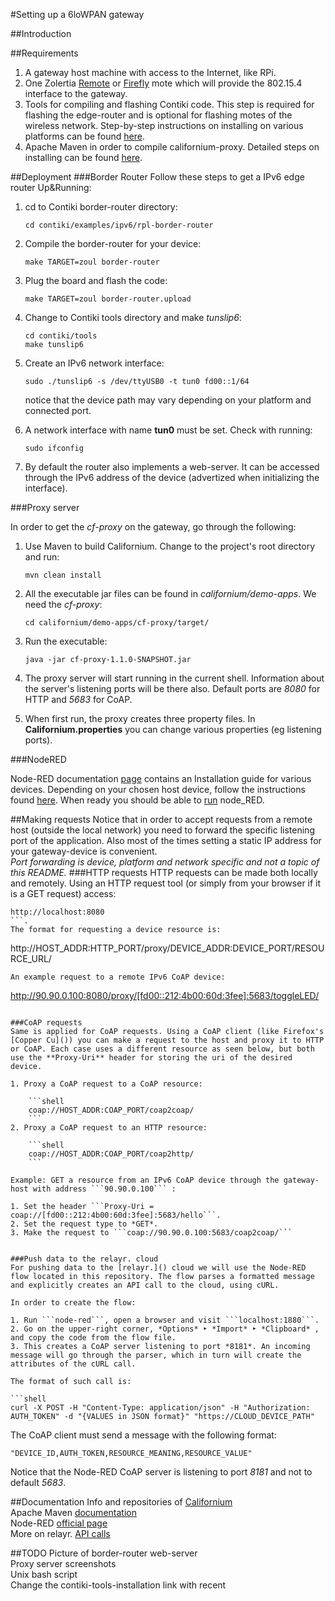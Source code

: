 #Setting up a 6loWPAN gateway

##Introduction

##Requirements

1. A gateway host machine with access to the Internet, like RPi.
2. One Zolertia [Remote](https://github.com/Zolertia/Resources/wiki/RE-Mote) or [Firefly](https://github.com/Zolertia/Resources/wiki/Firefly) mote which will provide the 802.15.4 interface to the gateway.
3. Tools for compiling and flashing Contiki code. This  step is required for flashing the edge-router and is optional for flashing motes of the wireless network. Step-by-step instructions on installing on various platforms can be found [here](https://github.com/Zolertia/Resources/wiki/Toolchain-and-tools).
4. Apache Maven in order to compile californium-proxy. Detailed steps on installing can be found [here](https://maven.apache.org/install.html).

##Deployment
###Border Router
Follow these steps to get a IPv6 edge router Up&Running:

1. cd to Contiki border-router directory:

	```shell
	cd contiki/examples/ipv6/rpl-border-router
	``` 
2. Compile the border-router for your device:

	```shell
	make TARGET=zoul border-router
	```
3. Plug the board and flash the code:

	```shell
	make TARGET=zoul border-router.upload
	```
4. Change to Contiki tools directory and make *tunslip6*:
	
	```shell
	cd contiki/tools
	make tunslip6
	```
5. Create an IPv6 network interface:
	
	```shell
	sudo ./tunslip6 -s /dev/ttyUSB0 -t tun0 fd00::1/64
	```
	notice that the device path may vary depending on your platform and connected port.
	
6. A network interface with name **tun0** must be set. Check with running:
	
	```shell
	sudo ifconfig
	``` 
7. By default the router also implements a web-server. It can be accessed through the IPv6 address of the device (advertized when initializing the interface).


###Proxy server

In order to get the *cf-proxy* on the gateway, go through the following:

1. Use Maven to build Californium. Change to the project's root directory and run:

	```shell
	mvn clean install
	```
2. All the executable jar files can be found in *californium/demo-apps*. We need the *cf-proxy*:

	```shell
	cd californium/demo-apps/cf-proxy/target/
	```
3. Run the executable:

	```shell
	java -jar cf-proxy-1.1.0-SNAPSHOT.jar
	```
4. The proxy server will start running in the current shell. Information about the server's listening ports will be there also. Default ports are *8080* for HTTP and *5683* for CoAP.
5. When first run, the proxy creates three property files. In **Californium.properties** you can change various properties (eg listening ports).

###NodeRED

Node-RED documentation [page](http://nodered.org/docs/) contains an Installation guide for various devices. Depending on your chosen host device, follow the instructions found [here](http://nodered.org/docs/getting-started/installation). When ready you should be able to [run](http://nodered.org/docs/getting-started/running) node_RED.

##Making requests
Notice that in order to accept requests from a remote host (outside the local network) you need to forward the specific listening port of the application. Also most of the times setting a static IP address for your gateway-device is convenient.  
*Port forwarding is device, platform and network specific and not a topic of this README.*
###HTTP requests
HTTP requests can be made both locally and remotely. Using an HTTP request tool (or simply from your browser if it is a GET request) access:
```
http://localhost:8080
```.
The format for requesting a device resource is:

```
http://HOST_ADDR:HTTP_PORT/proxy/DEVICE_ADDR:DEVICE_PORT/RESOURCE_URL/
```
An example request to a remote IPv6 CoAP device:

```
http://90.90.0.100:8080/proxy/[fd00::212:4b00:60d:3fee]:5683/toggleLED/
```
 
###CoAP requests
Same is applied for CoAP requests. Using a CoAP client (like Firefox's [Copper Cu]()) you can make a request to the host and proxy it to HTTP or CoAP. Each case uses a different resource as seen below, but both use the **Proxy-Uri** header for storing the uri of the desired device.

1. Proxy a CoAP request to a CoAP resource:  

	```shell
	coap://HOST_ADDR:COAP_PORT/coap2coap/
	```
2. Proxy a CoAP request to an HTTP resource:  

	```shell
	coap://HOST_ADDR:COAP_PORT/coap2http/
	```

Example: GET a resource from an IPv6 CoAP device through the gateway-host with address ```90.90.0.100``` :

1. Set the header ```Proxy-Uri = coap://[fd00::212:4b00:60d:3fee]:5683/hello```.
2. Set the request type to *GET*.
3. Make the request to ```coap://90.90.0.100:5683/coap2coap/```


###Push data to the relayr. cloud
For pushing data to the [relayr.]() cloud we will use the Node-RED flow located in this repository. The flow parses a formatted message and explicitly creates an API call to the cloud, using cURL.  

In order to create the flow:

1. Run ```node-red```, open a browser and visit ```localhost:1880```.
2. Go on the upper-right corner, *Options* ‣ *Import* ‣ *Clipboard* , and copy the code from the flow file.
3. This creates a CoAP server listening to port *8181*. An incoming message will go through the parser, which in turn will create the attributes of the cURL call.

The format of such call is:  

```shell
curl -X POST -H "Content-Type: application/json" -H "Authorization: AUTH_TOKEN" -d "{VALUES in JSON format}" "https://CLOUD_DEVICE_PATH"
```
The CoAP client must send a message with the following format:

```
"DEVICE_ID,AUTH_TOKEN,RESOURCE_MEANING,RESOURCE_VALUE"
```
Notice that the Node-RED CoAP server is listening to port *8181* and not to default *5683*.

##Documentation
Info and repositories of [Californium](http://www.eclipse.org/californium/)    
Apache Maven [documentation](https://maven.apache.org/guides/index.html)  
Node-RED [official page](https://nodered.org)  
More on relayr. [API calls](http://docs.relayr.io/api/#Send-device-reading) 

##TODO
Picture of border-router web-server  
Proxy server screenshots  
Unix bash script  
Change the contiki-tools-installation link with recent